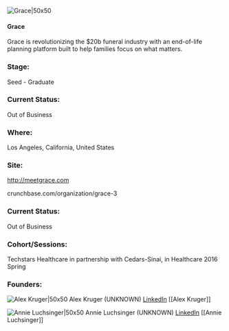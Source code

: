 

![Grace|50x50](https://apimg.techstars.com/connect/images/image_files/57338bbbbbe36fa97100000f/original/Meet_Grace_Icon.png)

#### Grace
Grace is revolutionizing the $20b funeral industry with an end-of-life planning platform built to help families focus on what matters.

### Stage: 
Seed - Graduate 

### Current Status: 
Out of Business

### Where:
Los Angeles, California, United States

### Site:
http://meetgrace.com



crunchbase.com/organization/grace-3

### Current Status: 
Out of Business

### Cohort/Sessions: 
Techstars Healthcare in partnership with Cedars-Sinai, in Healthcare 2016 Spring

### Founders: 

![Alex Kruger|50x50](https://apimg.techstars.com/connect/images/image_files/56f1c811c2f1c41efc000004/original/Screen_Shot_2016-03-22_at_3.32.22_PM.png) Alex Kruger (UNKNOWN) [LinkedIn](https://linkedin.com/in/amkruger) [[Alex Kruger]]

![Annie Luchsinger|50x50](https://apimg.techstars.com/connect/images/image_files/56dd428abbe36fd80c000060/original/Annie_Headshot.jpg) Annie Luchsinger (UNKNOWN) [LinkedIn](https://linkedin.com/in/annieluchsinger) [[Annie Luchsinger]]



